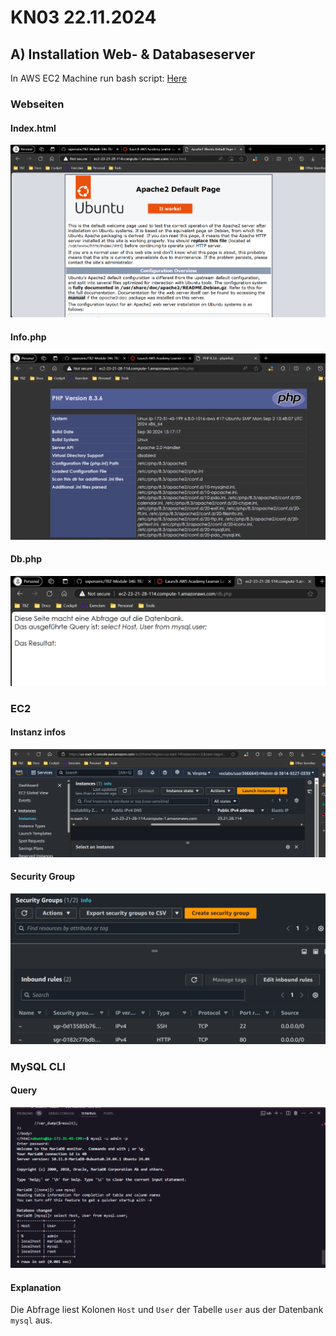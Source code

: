 # KN03 22.11.2024

## A) Installation Web- & Databaseserver

In AWS EC2 Machine run bash script: [Here](https://github.com/sxpersxnic/m346/tree/main/KNs/03-IaaS-AWS/script.sh)

### Webseiten

#### Index.html

![index.html Seite](/Images/KN03/INDEX-HTML.png)

#### Info.php

![info.php Seite](/Images/KN03/INFO-PHP.png)

#### Db.php

![db.php Seite](/Images/KN03/DB-PHP.png)

### EC2

#### Instanz infos

![Instanz Details](/Images/KN03/INSTANCE-DETAILS.png)

#### Security Group

![Details Security group](/Images/KN03/SECURITY-GROUP.png)

### MySQL CLI

#### Query

![MySQL Query](/Images/KN03/MYSQL-QUERY.png)

#### Explanation

Die Abfrage liest Kolonen `Host` und `User` der Tabelle `user` aus der Datenbank `mysql` aus.
